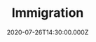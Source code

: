 ---
title: "Immigration"
image: "https://i.imgur.com/4X5tPSi.png"
date: "2020-07-26T14:30:00.000Z"
video:
  type: "vimeo"
  id: 441842509
speaker:
  name: "Bart Wilkins"
  permalink: "bart-wilkins"
series: "hot-topics"
---